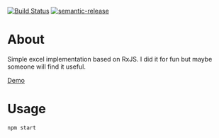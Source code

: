 [![Build Status](https://travis-ci.org/treeskar/excel.svg?branch=master)](https://travis-ci.org/treeskar/excel) 
[![semantic-release](https://img.shields.io/badge/%20%20%F0%9F%93%A6%F0%9F%9A%80-semantic--release-e10079.svg)](https://github.com/semantic-release/semantic-release)

# About

Simple excel implementation based on RxJS.
I did it for fun but maybe someone will find it useful.

[Demo](https://treeskar.github.io/excel/)

# Usage

```
npm start
```
